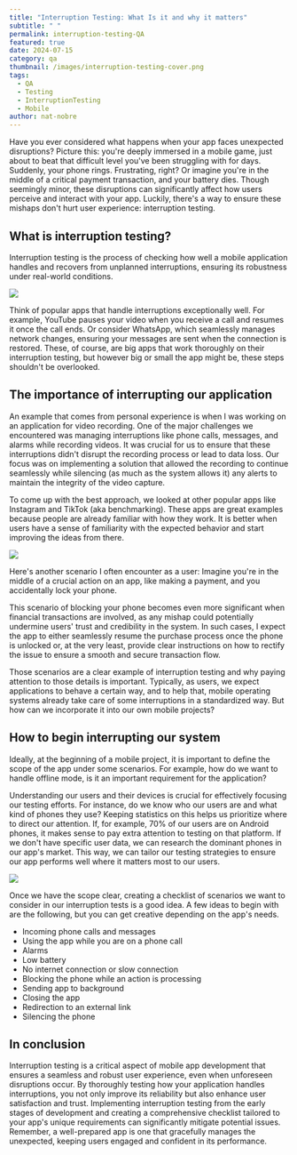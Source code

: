 ```yaml
---
title: "Interruption Testing: What Is it and why it matters"
subtitle: " "
permalink: interruption-testing-QA
featured: true
date: 2024-07-15
category: qa
thumbnail: /images/interruption-testing-cover.png
tags:
  - QA
  - Testing
  - InterruptionTesting
  - Mobile
author: nat-nobre
---
```

Have you ever considered what happens when your app faces unexpected disruptions? Picture this: you're deeply immersed in a mobile game, just about to beat that difficult level you've been struggling with for days. Suddenly, your phone rings. Frustrating, right? Or imagine you're in the middle of a critical payment transaction, and your battery dies. Though seemingly minor, these disruptions can significantly affect how users perceive and interact with your app. Luckily, there's a way to ensure these mishaps don't hurt user experience: interruption testing.

## What is interruption testing?

Interruption testing is the process of checking how well a mobile application handles and recovers from unplanned interruptions, ensuring its robustness under real-world conditions.

![](/images/interruption-testing-1.png)

Think of popular apps that handle interruptions exceptionally well. For example, YouTube pauses your video when you receive a call and resumes it once the call ends. Or consider WhatsApp, which seamlessly manages network changes, ensuring your messages are sent when the connection is restored. These, of course, are big apps that work thoroughly on their interruption testing, but however big or small the app might be, these steps shouldn't be overlooked. 

## The importance of interrupting our application

An example that comes from personal experience is when I was working on an application for video recording. One of the major challenges we encountered was managing interruptions like phone calls, messages, and alarms while recording videos. It was crucial for us to ensure that these interruptions didn't disrupt the recording process or lead to data loss. Our focus was on implementing a solution that allowed the recording to continue seamlessly while silencing (as much as the system allows it) any alerts to maintain the integrity of the video capture. 

To come up with the best approach, we looked at other popular apps like Instagram and TikTok (aka benchmarking). These apps are great examples because people are already familiar with how they work. It is better when users have a sense of familiarity with the expected behavior and start improving the ideas from there.

![](/images/interruption-testing-3.png)

Here's another scenario I often encounter as a user: Imagine you're in the middle of a crucial action on an app, like making a payment, and you accidentally lock your phone.

This scenario of blocking your phone becomes even more significant when financial transactions are involved, as any mishap could potentially undermine users' trust and credibility in the system. In such cases, I expect the app to either seamlessly resume the purchase process once the phone is unlocked or, at the very least, provide clear instructions on how to rectify the issue to ensure a smooth and secure transaction flow.

Those scenarios are a clear example of interruption testing and why paying attention to those details is important. Typically, as users, we expect applications to behave a certain way, and to help that, mobile operating systems already take care of some interruptions in a standardized way. But how can we incorporate it into our own mobile projects?

## How to begin interrupting our system

Ideally, at the beginning of a mobile project, it is important to define the scope of the app under some scenarios. For example, how do we want to handle offline mode, is it an important requirement for the application?

Understanding our users and their devices is crucial for effectively focusing our testing efforts. For instance, do we know who our users are and what kind of phones they use? Keeping statistics on this helps us prioritize where to direct our attention. If, for example, 70% of our users are on Android phones, it makes sense to pay extra attention to testing on that platform. If we don't have specific user data, we can research the dominant phones in our app's market. This way, we can tailor our testing strategies to ensure our app performs well where it matters most to our users.

![](/images/interruption-testing-2.png)

Once we have the scope clear, creating a checklist of scenarios we want to consider in our interruption tests is a good idea. A few ideas to begin with are the following, but you can get creative depending on the app's needs.

* Incoming phone calls and messages
* Using the app while you are on a phone call
* Alarms
* Low battery
* No internet connection or slow connection
* Blocking the phone while an action is processing
* Sending app to background
* Closing the app
* Redirection to an external link
* Silencing the phone

## I﻿n conclusion

Interruption testing is a critical aspect of mobile app development that ensures a seamless and robust user experience, even when unforeseen disruptions occur. By thoroughly testing how your application handles interruptions, you not only improve its reliability but also enhance user satisfaction and trust. Implementing interruption testing from the early stages of development and creating a comprehensive checklist tailored to your app's unique requirements can significantly mitigate potential issues. Remember, a well-prepared app is one that gracefully manages the unexpected, keeping users engaged and confident in its performance.